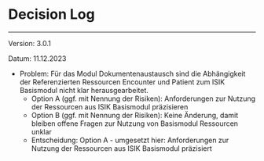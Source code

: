 # Decision Log

----
Version: 3.0.1

Datum: 11.12.2023

* Problem: Für das Modul Dokumentenaustausch sind die Abhängigkeit der Referenzierten Ressourcen Encounter und Patient zum ISIK Basismodul nicht klar herausgearbeitet.
  * Option A (ggf. mit Nennung der Risiken): Anforderungen zur Nutzung der Ressourcen aus ISIK Basismodul präzisieren
  * Option B (ggf. mit Nennung der Risiken): Keine Änderung, damit bleiben offene Fragen zur Nutzung von Basismodul Ressourcen unklar
  * Entscheidung: Option A - umgesetzt hier: Anforderungen zur Nutzung der Ressourcen aus ISIK Basismodul präzisiert